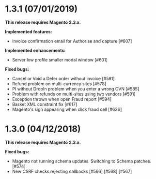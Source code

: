 1.3.1 (07/01/2019)
=============
**This release requires Magento 2.3.x.**

**Implemented features:**

- Invoice confirmation email for Authorise and capture [#607]

**Implemented enhancements:**

- Server low profile smaller modal window [#601]

 **Fixed bugs:**
- Cancel or Void a Defer order without invoice [#581]
- Refund problem on multi-currency sites [#578]
- PI without DropIn problem when you enter a wrong CVN [#585]
- Problem with refunds on multi-sites using two vendors [#591]
- Exception thrown when open Fraud report [#594]
- Basket XML constraint fix [#617]
- Magento's sign appearing when click fraud cell [#626]

1.3.0 (04/12/2018)
=============
**This release requires Magento 2.3.x.**

**Fixed bugs:**

- Magento not running schema updates. Switching to Schema patches. [#574]
- New CSRF checks rejecting callbacks [#566] [#568] [#567]
